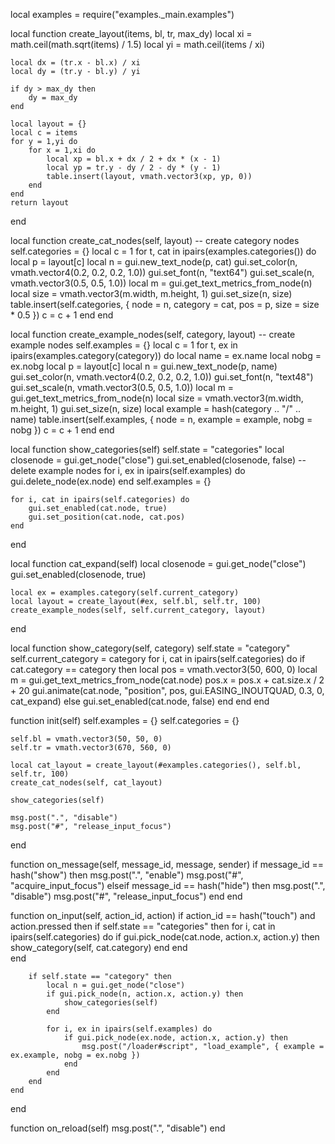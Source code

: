local examples = require("examples._main.examples")

local function create_layout(items, bl, tr, max_dy)
	local xi = math.ceil(math.sqrt(items) / 1.5)
	local yi = math.ceil(items / xi)

	local dx = (tr.x - bl.x) / xi
	local dy = (tr.y - bl.y) / yi
	
	if dy > max_dy then
		dy = max_dy
	end
	
	local layout = {}
	local c = items
	for y = 1,yi do
		for x = 1,xi do
			local xp = bl.x + dx / 2 + dx * (x - 1)
			local yp = tr.y - dy / 2 - dy * (y - 1)
			table.insert(layout, vmath.vector3(xp, yp, 0))
		end
	end
	return layout
end

local function create_cat_nodes(self, layout)
	-- create category nodes
	self.categories = {}
	local c = 1
	for t, cat in ipairs(examples.categories()) do
		local p = layout[c]
		local n = gui.new_text_node(p, cat)
		gui.set_color(n, vmath.vector4(0.2, 0.2, 0.2, 1.0))
		gui.set_font(n, "text64")
		gui.set_scale(n, vmath.vector3(0.5, 0.5, 1.0))
		local m = gui.get_text_metrics_from_node(n)
		local size = vmath.vector3(m.width, m.height, 1)
		gui.set_size(n, size)
		table.insert(self.categories, { node = n, category = cat, pos = p, size = size * 0.5 })
		c = c + 1
	end
end

local function create_example_nodes(self, category, layout)
	-- create example nodes
	self.examples = {}
	local c = 1
	for t, ex in ipairs(examples.category(category)) do
		local name = ex.name
		local nobg = ex.nobg
		local p = layout[c]
		local n = gui.new_text_node(p, name)
		gui.set_color(n, vmath.vector4(0.2, 0.2, 0.2, 1.0))
		gui.set_font(n, "text48")
		gui.set_scale(n, vmath.vector3(0.5, 0.5, 1.0))
		local m = gui.get_text_metrics_from_node(n)
		local size = vmath.vector3(m.width, m.height, 1)
		gui.set_size(n, size)
		local example = hash(category .. "/" .. name)
		table.insert(self.examples, { node = n, example = example, nobg = nobg })
		c = c + 1
	end
end

local function show_categories(self)
	self.state = "categories"
	local closenode = gui.get_node("close")	
	gui.set_enabled(closenode, false)
	-- delete example nodes
	for i, ex in ipairs(self.examples) do
		gui.delete_node(ex.node)
	end
	self.examples = {}
	
	for i, cat in ipairs(self.categories) do
		gui.set_enabled(cat.node, true)
		gui.set_position(cat.node, cat.pos)
	end
end

local function cat_expand(self)
	local closenode = gui.get_node("close")
	gui.set_enabled(closenode, true)
	
	local ex = examples.category(self.current_category)
	local layout = create_layout(#ex, self.bl, self.tr, 100)
	create_example_nodes(self, self.current_category, layout)
end

local function show_category(self, category)
	self.state = "category"
	self.current_category = category
	for i, cat in ipairs(self.categories) do
		if cat.category == category then
			local pos = vmath.vector3(50, 600, 0)
			local m = gui.get_text_metrics_from_node(cat.node)
			pos.x = pos.x + cat.size.x / 2 + 20
			gui.animate(cat.node, "position", pos, gui.EASING_INOUTQUAD, 0.3, 0, cat_expand)
		else
			gui.set_enabled(cat.node, false)
		end
	end	
end

function init(self)
	self.examples = {}
	self.categories = {}

	self.bl = vmath.vector3(50, 50, 0)
	self.tr = vmath.vector3(670, 560, 0)

	local cat_layout = create_layout(#examples.categories(), self.bl, self.tr, 100)
	create_cat_nodes(self, cat_layout)
	
	show_categories(self)
	
	msg.post(".", "disable")
	msg.post("#", "release_input_focus")
end

function on_message(self, message_id, message, sender)
	if message_id == hash("show") then
		msg.post(".", "enable")
		msg.post("#", "acquire_input_focus")
	elseif message_id == hash("hide") then
		msg.post(".", "disable")
		msg.post("#", "release_input_focus")
	end
end

function on_input(self, action_id, action)
	if action_id == hash("touch") and action.pressed then
		if self.state == "categories" then
			for i, cat in ipairs(self.categories) do
				if gui.pick_node(cat.node, action.x, action.y) then
					show_category(self, cat.category)
				end
			end		
		end
	
		if self.state == "category" then
			local n = gui.get_node("close")	
			if gui.pick_node(n, action.x, action.y) then
				show_categories(self)
			end
			
			for i, ex in ipairs(self.examples) do
				if gui.pick_node(ex.node, action.x, action.y) then
					msg.post("/loader#script", "load_example", { example = ex.example, nobg = ex.nobg })
				end
			end
		end
	end
end

function on_reload(self)
	msg.post(".", "disable")
end
